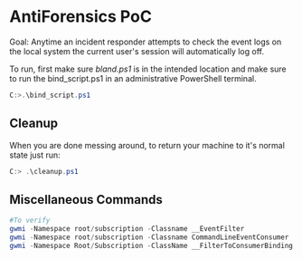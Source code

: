 # AntiForensics PoC

Goal: Anytime an incident responder attempts to check the event logs on the local system the current user's session will automatically log off.


To run, first make sure *bland.ps1* is in the intended location and make sure to run the bind_script.ps1 in an administrative PowerShell terminal.

```PowerShell
C:>.\bind_script.ps1
```

## Cleanup

When you are done messing around, to return your machine to it's normal state just run:

```PowerShell
C:> .\cleanup.ps1
```

## Miscellaneous Commands
```PowerShell
#To verify
gwmi -Namespace root/subscription -Classname __EventFilter 
gwmi -Namespace root/subscription -Classname CommandLineEventConsumer
gwmi -Namespace Root/Subscription -ClassName __FilterToConsumerBinding 
```